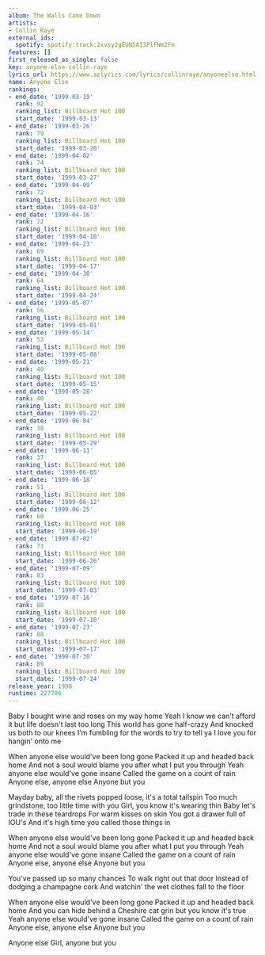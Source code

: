 ```yaml
---
album: The Walls Came Down
artists:
- Collin Raye
external_ids:
  spotify: spotify:track:2xvsy2gEUN5AI3PlFNm2Fm
features: []
first_released_as_single: false
key: anyone-else-collin-raye
lyrics_url: https://www.azlyrics.com/lyrics/collinraye/anyoneelse.html
name: Anyone Else
rankings:
- end_date: '1999-03-19'
  rank: 92
  ranking_list: Billboard Hot 100
  start_date: '1999-03-13'
- end_date: '1999-03-26'
  rank: 79
  ranking_list: Billboard Hot 100
  start_date: '1999-03-20'
- end_date: '1999-04-02'
  rank: 74
  ranking_list: Billboard Hot 100
  start_date: '1999-03-27'
- end_date: '1999-04-09'
  rank: 72
  ranking_list: Billboard Hot 100
  start_date: '1999-04-03'
- end_date: '1999-04-16'
  rank: 72
  ranking_list: Billboard Hot 100
  start_date: '1999-04-10'
- end_date: '1999-04-23'
  rank: 69
  ranking_list: Billboard Hot 100
  start_date: '1999-04-17'
- end_date: '1999-04-30'
  rank: 64
  ranking_list: Billboard Hot 100
  start_date: '1999-04-24'
- end_date: '1999-05-07'
  rank: 56
  ranking_list: Billboard Hot 100
  start_date: '1999-05-01'
- end_date: '1999-05-14'
  rank: 53
  ranking_list: Billboard Hot 100
  start_date: '1999-05-08'
- end_date: '1999-05-21'
  rank: 40
  ranking_list: Billboard Hot 100
  start_date: '1999-05-15'
- end_date: '1999-05-28'
  rank: 40
  ranking_list: Billboard Hot 100
  start_date: '1999-05-22'
- end_date: '1999-06-04'
  rank: 38
  ranking_list: Billboard Hot 100
  start_date: '1999-05-29'
- end_date: '1999-06-11'
  rank: 37
  ranking_list: Billboard Hot 100
  start_date: '1999-06-05'
- end_date: '1999-06-18'
  rank: 51
  ranking_list: Billboard Hot 100
  start_date: '1999-06-12'
- end_date: '1999-06-25'
  rank: 60
  ranking_list: Billboard Hot 100
  start_date: '1999-06-19'
- end_date: '1999-07-02'
  rank: 73
  ranking_list: Billboard Hot 100
  start_date: '1999-06-26'
- end_date: '1999-07-09'
  rank: 83
  ranking_list: Billboard Hot 100
  start_date: '1999-07-03'
- end_date: '1999-07-16'
  rank: 88
  ranking_list: Billboard Hot 100
  start_date: '1999-07-10'
- end_date: '1999-07-23'
  rank: 88
  ranking_list: Billboard Hot 100
  start_date: '1999-07-17'
- end_date: '1999-07-30'
  rank: 89
  ranking_list: Billboard Hot 100
  start_date: '1999-07-24'
release_year: 1998
runtime: 227706
---
```

Baby I bought wine and roses on my way home
Yeah I know we can't afford it but life doesn't last too long
This world has gone half-crazy
And knocked us both to our knees
I'm fumbling for the words to try to tell ya
I love you for hangin' onto me

When anyone else would've been long gone
Packed it up and headed back home
And not a soul would blame you after what I put you through
Yeah anyone else would've gone insane
Called the game on a count of rain
Anyone else, anyone else
Anyone but you

Mayday baby, all the rivets popped loose, it's a total tailspin
Too much grindstone, too little time with you
Girl, you know it's wearing thin
Baby let's trade in these teardrops
For warm kisses on skin
You got a drawer full of IOU's
And it's high time you called those things in

When anyone else would've been long gone
Packed it up and headed back home
And not a soul would blame you after what I put you through
Yeah anyone else would've gone insane
Called the game on a count of rain
Anyone else, anyone else
Anyone but you

You've passed up so many chances
To walk right out that door
Instead of dodging a champagne cork
And watchin' the wet clothes fall to the floor

When anyone else would've been long gone
Packed it up and headed back home
And you can hide behind a Cheshire cat grin but you know it's true
Yeah anyone else would've gone insane
Called the game on a count of rain
Anyone else, anyone else
Anyone but you

Anyone else
Girl, anyone but you
